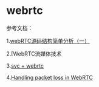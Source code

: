# webrtc





参考文档：

1.[webRTC源码结构简单分析（一）](https://blog.csdn.net/qq_34732729/article/details/105805868?utm_medium=distribute.pc_relevant.none-task-blog-BlogCommendFromBaidu-3.control&depth_1-utm_source=distribute.pc_relevant.none-task-blog-BlogCommendFromBaidu-3.control)

2.[WebRTC流媒体技术

3.[svc + webrtc](https://blog.csdn.net/tong5956/category_8468881.html?utm_source=&spm=1001.2101.3001.4235)

4.[Handling packet loss in WebRTC](https://ieeexplore.ieee.org/document/6738383)

